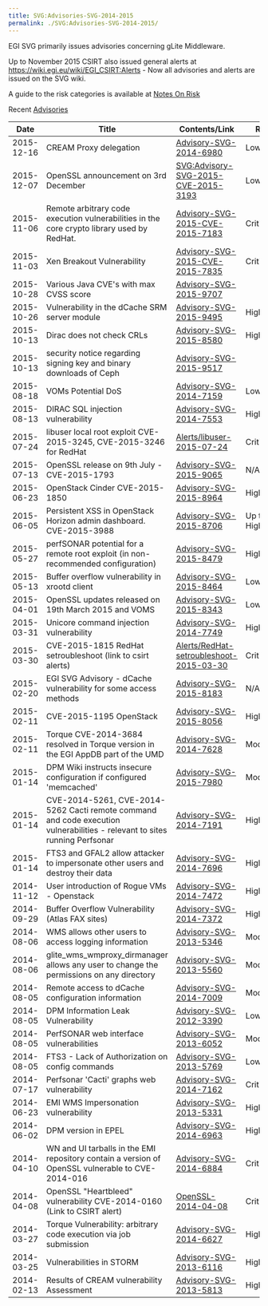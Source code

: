 ```yaml
---
title: SVG:Advisories-SVG-2014-2015
permalink: ./SVG:Advisories-SVG-2014-2015/
---
```


EGI SVG primarily issues advisories concerning gLite Middleware.

Up to November 2015 CSIRT also issued general alerts at
<https://wiki.egi.eu/wiki/EGI_CSIRT:Alerts> - Now all advisories and alerts are
issued on the SVG wiki.

A guide to the risk categories is available at
[Notes On Risk](./SVG:Notes_On_Risk.md)

Recent [Advisories](./README.md)

| Date       | Title                                                                                                                      | Contents/Link                                                                                    | Risk       | Status |
| ---------- | -------------------------------------------------------------------------------------------------------------------------- | ------------------------------------------------------------------------------------------------ | ---------- | ------ |
| 2015-12-16 | CREAM Proxy delegation                                                                                                     | [Advisory-SVG-2014-6980](./SVG:Advisory-SVG-2014-6980.md)                                        | Low        | Fixed  |
| 2015-12-07 | OpenSSL announcement on 3rd December                                                                                       | [SVG:Advisory-SVG-2015-CVE-2015-3193](./SVG:Advisory-SVG-2015-CVE-2015-3193.md)                  | Low        | Fixed  |
| 2015-11-06 | Remote arbitrary code execution vulnerabilities in the core crypto library used by RedHat.                                 | [Advisory-SVG-2015-CVE-2015-7183](./SVG:Advisory-SVG-2015-CVE-2015-7183.md)                      | Critical   | Fixed  |
| 2015-11-03 | Xen Breakout Vulnerability                                                                                                 | [Advisory-SVG-2015-CVE-2015-7835](./SVG:Advisory-SVG-2015-CVE-2015-7835.md)                      | Critical   | Fixed  |
| 2015-10-28 | Various Java CVE's with max CVSS score                                                                                     | [Advisory-SVG-2015-9707](./SVG:Advisory-SVG-2015-9707.md)                                        |            | Fixed  |
| 2015-10-26 | Vulnerability in the dCache SRM server module                                                                              | [Advisory-SVG-2015-9495](./SVG:Advisory-SVG-2015-9495.md)                                        | High       | Fixed  |
| 2015-10-13 | Dirac does not check CRLs                                                                                                  | [Advisory-SVG-2015-8580](./SVG:Advisory-SVG-2015-8580.md)                                        | High       | Fixed  |
| 2015-10-13 | security notice regarding signing key and binary downloads of Ceph                                                         | [Advisory-SVG-2015-9517](./SVG:Advisory-SVG-2015-9517.md)                                        |            |        |
| 2015-08-18 | VOMs Potential DoS                                                                                                         | [Advisory-SVG-2014-7159](./SVG:Advisory-SVG-2014-7159.md)                                        | Low        | Fixed  |
| 2015-08-13 | DIRAC SQL injection vulnerability                                                                                          | [Advisory-SVG-2014-7553](./SVG:Advisory-SVG-2014-7553.md)                                        | High       | Fixed  |
| 2015-07-24 | libuser local root exploit CVE-2015-3245, CVE-2015-3246 for RedHat                                                         | [Alerts/libuser-2015-07-24](/EGI_CSIRT:Alerts/libuser-2015-07-24.md)                             | Critical   | Fixed  |
| 2015-07-13 | OpenSSL release on 9th July - CVE-2015-1793                                                                                | [Advisory-SVG-2015-9065](./SVG:Advisory-SVG-2015-9065.md)                                        | N/A        | Fixed  |
| 2015-06-23 | OpenStack Cinder CVE-2015-1850                                                                                             | [Advisory-SVG-2015-8964](./SVG:Advisory-SVG-2015-8964.md)                                        | High       | Fixed  |
| 2015-06-05 | Persistent XSS in OpenStack Horizon admin dashboard. CVE-2015-3988                                                         | [Advisory-SVG-2015-8706](./SVG:Advisory-SVG-2015-8706.md)                                        | Up to High | Fixed  |
| 2015-05-27 | perfSONAR potential for a remote root exploit (in non-recommended configuration)                                           | [Advisory-SVG-2015-8479](./SVG:Advisory-SVG-2015-8479.md)                                        | High       | Fixed  |
| 2015-05-13 | Buffer overflow vulnerability in xrootd client                                                                             | [Advisory-SVG-2015-8464](./SVG:Advisory-SVG-2015-8464.md)                                        | Low        | Fixed  |
| 2015-04-01 | OpenSSL updates released on 19th March 2015 and VOMS                                                                       | [Advisory-SVG-2015-8343](./SVG:Advisory-SVG-2015-8343.md)                                        | Low        | Fixed  |
| 2015-03-31 | Unicore command injection vulnerability                                                                                    | [Advisory-SVG-2014-7749](./SVG:Advisory-SVG-2014-7749.md)                                        | High       | Fixed  |
| 2015-03-30 | CVE-2015-1815 RedHat setroubleshoot (link to csirt alerts)                                                                 | [Alerts/RedHat-setroubleshoot-2015-03-30](/EGI_CSIRT:Alerts/RedHat-setroubleshoot-2015-03-30.md) | Critical   | Fixed  |
| 2015-02-20 | EGI SVG Advisory - dCache vulnerability for some access methods                                                            | [Advisory-SVG-2015-8183](./SVG:Advisory-SVG-2015-8183.md)                                        | N/A        | Fixed  |
| 2015-02-11 | CVE-2015-1195 OpenStack                                                                                                    | [Advisory-SVG-2015-8056](./SVG:Advisory-SVG-2015-8056.md)                                        | High       | Fixed  |
| 2015-02-11 | Torque CVE-2014-3684 resolved in Torque version in the EGI AppDB part of the UMD                                           | [Advisory-SVG-2014-7628](./SVG:Advisory-SVG-2014-7628.md)                                        | Moderate   | Fixed  |
| 2015-01-14 | DPM Wiki instructs insecure configuration if configured 'memcached'                                                        | [Advisory-SVG-2015-7980](./SVG:Advisory-SVG-2015-7980.md)                                        | Moderate   | Fixed  |
| 2015-01-14 | CVE-2014-5261, CVE-2014-5262 Cacti remote command and code execution vulnerabilities - relevant to sites running Perfsonar | [Advisory-SVG-2014-7191](./SVG:Advisory-SVG-2014-7191.md)                                        | High       | Fixed  |
| 2015-01-14 | FTS3 and GFAL2 allow attacker to impersonate other users and destroy their data                                            | [Advisory-SVG-2014-7696](./SVG:Advisory-SVG-2014-7696.md)                                        | High       | Fixed  |
| 2014-11-12 | User introduction of Rogue VMs - Openstack                                                                                 | [Advisory-SVG-2014-7472](./SVG:Advisory-SVG-2014-7472.md)                                        | High       | Fixed  |
| 2014-09-29 | Buffer Overflow Vulnerability (Atlas FAX sites)                                                                            | [Advisory-SVG-2014-7372](./SVG:Advisory-SVG-2014-7372.md)                                        | High       | Fixed  |
| 2014-08-06 | WMS allows other users to access logging information                                                                       | [Advisory-SVG-2013-5346](./SVG:Advisory-SVG-2013-5346.md)                                        | Moderate   | Fixed  |
| 2014-08-06 | glite_wms_wmproxy_dirmanager allows any user to change the permissions on any directory                                    | [Advisory-SVG-2013-5560](./SVG:Advisory-SVG-2013-5560.md)                                        | Moderate   | Fixed  |
| 2014-08-05 | Remote access to dCache configuration information                                                                          | [Advisory-SVG-2014-7009](./SVG:Advisory-SVG-2014-7009.md)                                        | Moderate   | Fixed  |
| 2014-08-05 | DPM Information Leak Vulnerability                                                                                         | [Advisory-SVG-2012-3390](./SVG:Advisory-SVG-2012-3390.md)                                        | Low        | Fixed  |
| 2014-08-05 | PerfSONAR web interface vulnerabilities                                                                                    | [Advisory-SVG-2013-6052](./SVG:Advisory-SVG-2013-6052.md)                                        | Moderate   | Fixed  |
| 2014-08-05 | FTS3 - Lack of Authorization on config commands                                                                            | [Advisory-SVG-2013-5769](./SVG:Advisory-SVG-2013-5769.md)                                        | Low        | Fixed  |
| 2014-07-17 | Perfsonar 'Cacti' graphs web vulnerability                                                                                 | [Advisory-SVG-2014-7162](./SVG:Advisory-SVG-2014-7162.md)                                        | Critical   | Fixed  |
| 2014-06-23 | EMI WMS Impersonation vulnerability                                                                                        | [Advisory-SVG-2013-5331](./SVG:Advisory-SVG-2013-5331.md)                                        | High       | Fixed  |
| 2014-06-02 | DPM version in EPEL                                                                                                        | [Advisory-SVG-2014-6963](./SVG:Advisory-SVG-2014-6963.md)                                        | High       | Fixed  |
| 2014-04-10 | WN and UI tarballs in the EMI repository contain a version of OpenSSL vulnerable to CVE-2014-016                           | [Advisory-SVG-2014-6884](./SVG:Advisory-SVG-2014-6884.md)                                        | Critical   | Fixed  |
| 2014-04-08 | OpenSSL "Heartbleed" vulnerability CVE-2014-0160 (Link to CSIRT alert)                                                     | [OpenSSL-2014-04-08](/EGI_CSIRT:Alerts/OpenSSL-2014-04-08.md)                                    | Critical   | Fixed  |
| 2014-03-27 | Torque Vulnerability: arbitrary code execution via job submission                                                          | [Advisory-SVG-2014-6627](./SVG:Advisory-SVG-2014-6627.md)                                        | High       | Fixed  |
| 2014-03-25 | Vulnerabilities in STORM                                                                                                   | [Advisory-SVG-2013-6116](./SVG:Advisory-SVG-2013-6116.md)                                        | High       | Fixed  |
| 2014-02-13 | Results of CREAM vulnerability Assessment                                                                                  | [Advisory-SVG-2013-5813](./SVG:Advisory-SVG-2013-5813.md)                                        | High       | Fixed  |
